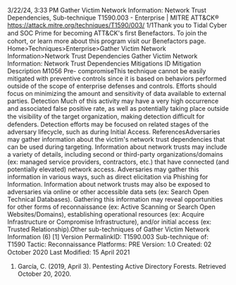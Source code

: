 3/22/24, 3:33 PM Gather Victim Network Information: Network Trust Dependencies, Sub-technique T1590.003 - Enterprise | MITRE ATT&CK®
https://attack.mitre.org/techniques/T1590/003/ 1/1Thank you to Tidal Cyber and SOC Prime for becoming ATT&CK's ﬁrst Benefactors. To join the cohort, or learn more about this program visit our
Benefactors page.
Home>Techniques>Enterprise>Gather Victim Network Information>Network Trust Dependencies
Gather Victim Network Information: Network Trust
Dependencies
Mitigations
ID Mitigation Description
M1056 Pre-
compromiseThis technique cannot be easily mitigated with preventive controls since it is based on behaviors performed
outside of the scope of enterprise defenses and controls. Efforts should focus on minimizing the amount
and sensitivity of data available to external parties.
Detection
Much of this activity may have a very high occurrence and associated false positive rate, as well as potentially taking place outside the
visibility of the target organization, making detection diﬃcult for defenders.
Detection efforts may be focused on related stages of the adversary lifecycle, such as during Initial Access.
ReferencesAdversaries may gather information about the victim's network trust dependencies that can be used during targeting. Information about
network trusts may include a variety of details, including second or third-party organizations/domains (ex: managed service providers,
contractors, etc.) that have connected (and potentially elevated) network access.
Adversaries may gather this information in various ways, such as direct elicitation via Phishing for Information. Information about network
trusts may also be exposed to adversaries via online or other accessible data sets (ex: Search Open Technical Databases). Gathering this
information may reveal opportunities for other forms of reconnaissance (ex: Active Scanning or Search Open Websites/Domains),
establishing operational resources (ex: Acquire Infrastructure or Compromise Infrastructure), and/or initial access (ex: Trusted Relationship).Other sub-techniques of Gather Victim Network Information (6)
[1]
Version PermalinkID: T1590.003
Sub-technique of:  T1590
 
Tactic: Reconnaissance
 
Platforms: PRE
Version: 1.0
Created: 02 October 2020
Last Modiﬁed: 15 April 2021
1. García, C. (2019, April 3). Pentesting Active Directory Forests.
Retrieved October 20, 2020.